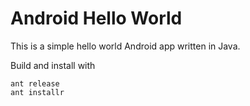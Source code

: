 # Android Hello World 

This is a simple hello world Android app written in Java.

Build and install with

```
ant release
ant installr
```
